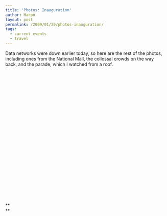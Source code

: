 ```yaml
---
title: 'Photos: Inauguration'
author: Harpo
layout: post
permalink: /2009/01/20/photos-inauguration/
tags:
  - current events
  - travel
---
```

Data networks were down earlier today, so here are the rest of the photos, including ones from the National Mall, the collossal crowds on the way back, and the parade, which I watched from a roof.

<div id='gallery-6' class='gallery galleryid-900 gallery-columns-5 gallery-size-thumbnail'>
  <dl class='gallery-item'>
    <dt class='gallery-icon '>
      <a href='http://harpojaeger.github.io/assets/media/wp-content/uploads/2009/01/l-640-480-80f952bc-1abe-4250-b282-543088d14e96.jpeg'><img width="1" height="1" src="http://harpojaeger.github.io/assets/media/wp-content/uploads/2009/01/l-640-480-80f952bc-1abe-4250-b282-543088d14e96.jpeg" class="attachment-thumbnail" alt="l-640-480-80f952bc-1abe-4250-b282-543088d14e96.jpeg" /></a>
    </dt>
  </dl>
  
  <dl class='gallery-item'>
    <dt class='gallery-icon '>
      <a href='http://harpojaeger.github.io/assets/media/wp-content/uploads/2009/01/l-640-480-f56e18a4-f70f-487a-bddc-19741d9c5662.jpeg'><img width="1" height="1" src="http://harpojaeger.github.io/assets/media/wp-content/uploads/2009/01/l-640-480-f56e18a4-f70f-487a-bddc-19741d9c5662.jpeg" class="attachment-thumbnail" alt="l-640-480-f56e18a4-f70f-487a-bddc-19741d9c5662.jpeg" /></a>
    </dt>
  </dl>
  
  <dl class='gallery-item'>
    <dt class='gallery-icon '>
      <a href='http://harpojaeger.github.io/assets/media/wp-content/uploads/2009/01/l-640-480-7cf44762-fc94-4767-a767-01e1fd21dd8e.jpeg'><img width="1" height="1" src="http://harpojaeger.github.io/assets/media/wp-content/uploads/2009/01/l-640-480-7cf44762-fc94-4767-a767-01e1fd21dd8e.jpeg" class="attachment-thumbnail" alt="l-640-480-7cf44762-fc94-4767-a767-01e1fd21dd8e.jpeg" /></a>
    </dt>
  </dl>
  
  <dl class='gallery-item'>
    <dt class='gallery-icon '>
      <a href='http://harpojaeger.github.io/assets/media/wp-content/uploads/2009/01/l-640-480-ae64cff6-94fc-4da2-946b-a96c2c44aff6.jpeg'><img width="1" height="1" src="http://harpojaeger.github.io/assets/media/wp-content/uploads/2009/01/l-640-480-ae64cff6-94fc-4da2-946b-a96c2c44aff6.jpeg" class="attachment-thumbnail" alt="l-640-480-ae64cff6-94fc-4da2-946b-a96c2c44aff6.jpeg" /></a>
    </dt>
  </dl>
  
  <dl class='gallery-item'>
    <dt class='gallery-icon '>
      <a href='http://harpojaeger.github.io/assets/media/wp-content/uploads/2009/01/l-640-480-e92dfb91-26fa-4655-9efa-56026e89d2b0.jpeg'><img width="1" height="1" src="http://harpojaeger.github.io/assets/media/wp-content/uploads/2009/01/l-640-480-e92dfb91-26fa-4655-9efa-56026e89d2b0.jpeg" class="attachment-thumbnail" alt="l-640-480-e92dfb91-26fa-4655-9efa-56026e89d2b0.jpeg" /></a>
    </dt>
  </dl>
  
  <br style="clear: both" /><dl class='gallery-item'>
    <dt class='gallery-icon '>
      <a href='http://harpojaeger.github.io/assets/media/wp-content/uploads/2009/01/l-640-480-7c74ef16-4b9e-44be-babe-2955fa45f342.jpeg'><img width="1" height="1" src="http://harpojaeger.github.io/assets/media/wp-content/uploads/2009/01/l-640-480-7c74ef16-4b9e-44be-babe-2955fa45f342.jpeg" class="attachment-thumbnail" alt="l-640-480-7c74ef16-4b9e-44be-babe-2955fa45f342.jpeg" /></a>
    </dt>
  </dl>
  
  <dl class='gallery-item'>
    <dt class='gallery-icon '>
      <a href='http://harpojaeger.github.io/assets/media/wp-content/uploads/2009/01/l-640-480-79fc292f-ba33-4887-8b70-02a9d515c11d.jpeg'><img width="1" height="1" src="http://harpojaeger.github.io/assets/media/wp-content/uploads/2009/01/l-640-480-79fc292f-ba33-4887-8b70-02a9d515c11d.jpeg" class="attachment-thumbnail" alt="l-640-480-79fc292f-ba33-4887-8b70-02a9d515c11d.jpeg" /></a>
    </dt>
  </dl>
  
  <dl class='gallery-item'>
    <dt class='gallery-icon '>
      <a href='http://harpojaeger.github.io/assets/media/wp-content/uploads/2009/01/l-640-480-8f0878e4-1259-410f-97ea-c8ae51e04224.jpeg'><img width="1" height="1" src="http://harpojaeger.github.io/assets/media/wp-content/uploads/2009/01/l-640-480-8f0878e4-1259-410f-97ea-c8ae51e04224.jpeg" class="attachment-thumbnail" alt="l-640-480-8f0878e4-1259-410f-97ea-c8ae51e04224.jpeg" /></a>
    </dt>
  </dl>
  
  <dl class='gallery-item'>
    <dt class='gallery-icon '>
      <a href='http://harpojaeger.github.io/assets/media/wp-content/uploads/2009/01/l-640-480-9e69be07-1792-43d4-83b9-d75d4651f4de.jpeg'><img width="1" height="1" src="http://harpojaeger.github.io/assets/media/wp-content/uploads/2009/01/l-640-480-9e69be07-1792-43d4-83b9-d75d4651f4de.jpeg" class="attachment-thumbnail" alt="l-640-480-9e69be07-1792-43d4-83b9-d75d4651f4de.jpeg" /></a>
    </dt>
  </dl>
  
  <dl class='gallery-item'>
    <dt class='gallery-icon '>
      <a href='http://harpojaeger.github.io/assets/media/wp-content/uploads/2009/01/l-640-480-a26e0c02-21e7-4188-b7a3-88db0e877e33.jpeg'><img width="1" height="1" src="http://harpojaeger.github.io/assets/media/wp-content/uploads/2009/01/l-640-480-a26e0c02-21e7-4188-b7a3-88db0e877e33.jpeg" class="attachment-thumbnail" alt="l-640-480-a26e0c02-21e7-4188-b7a3-88db0e877e33.jpeg" /></a>
    </dt>
  </dl>
  
  <br style="clear: both" /><dl class='gallery-item'>
    <dt class='gallery-icon '>
      <a href='http://harpojaeger.github.io/assets/media/wp-content/uploads/2009/01/l-640-480-ef8a3cc6-2d91-4f68-964a-bfafeec9c6e1.jpeg'><img width="1" height="1" src="http://harpojaeger.github.io/assets/media/wp-content/uploads/2009/01/l-640-480-ef8a3cc6-2d91-4f68-964a-bfafeec9c6e1.jpeg" class="attachment-thumbnail" alt="l-640-480-ef8a3cc6-2d91-4f68-964a-bfafeec9c6e1.jpeg" /></a>
    </dt>
  </dl>
  
  <dl class='gallery-item'>
    <dt class='gallery-icon '>
      <a href='http://harpojaeger.github.io/assets/media/wp-content/uploads/2009/01/l-640-480-d38e4053-072d-4449-8c12-33685b9326be.jpeg'><img width="1" height="1" src="http://harpojaeger.github.io/assets/media/wp-content/uploads/2009/01/l-640-480-d38e4053-072d-4449-8c12-33685b9326be.jpeg" class="attachment-thumbnail" alt="l-640-480-d38e4053-072d-4449-8c12-33685b9326be.jpeg" /></a>
    </dt>
  </dl>
  
  <dl class='gallery-item'>
    <dt class='gallery-icon '>
      <a href='http://harpojaeger.github.io/assets/media/wp-content/uploads/2009/01/l-640-480-f535c405-8757-4965-94bb-b560a31bfdd0.jpeg'><img width="1" height="1" src="http://harpojaeger.github.io/assets/media/wp-content/uploads/2009/01/l-640-480-f535c405-8757-4965-94bb-b560a31bfdd0.jpeg" class="attachment-thumbnail" alt="l-640-480-f535c405-8757-4965-94bb-b560a31bfdd0.jpeg" /></a>
    </dt>
  </dl>
  
  <dl class='gallery-item'>
    <dt class='gallery-icon '>
      <a href='http://harpojaeger.github.io/assets/media/wp-content/uploads/2009/01/p-640-480-9850e545-5a2d-4de3-a1ef-bc4ac8bbc055.jpeg'><img width="1" height="1" src="http://harpojaeger.github.io/assets/media/wp-content/uploads/2009/01/p-640-480-9850e545-5a2d-4de3-a1ef-bc4ac8bbc055.jpeg" class="attachment-thumbnail" alt="p-640-480-9850e545-5a2d-4de3-a1ef-bc4ac8bbc055.jpeg" /></a>
    </dt>
  </dl>
  
  <dl class='gallery-item'>
    <dt class='gallery-icon '>
      <a href='http://harpojaeger.github.io/assets/media/wp-content/uploads/2009/01/p-640-480-c7768404-6a56-4605-ba9e-a8f37f852eeb.jpeg'><img width="1" height="1" src="http://harpojaeger.github.io/assets/media/wp-content/uploads/2009/01/p-640-480-c7768404-6a56-4605-ba9e-a8f37f852eeb.jpeg" class="attachment-thumbnail" alt="p-640-480-c7768404-6a56-4605-ba9e-a8f37f852eeb.jpeg" /></a>
    </dt>
  </dl>
  
  <br style="clear: both" /><dl class='gallery-item'>
    <dt class='gallery-icon '>
      <a href='http://harpojaeger.github.io/assets/media/wp-content/uploads/2009/01/p-640-480-13425e6e-8e22-4ed7-88bc-67a0aaba94cf.jpeg'><img width="1" height="1" src="http://harpojaeger.github.io/assets/media/wp-content/uploads/2009/01/p-640-480-13425e6e-8e22-4ed7-88bc-67a0aaba94cf.jpeg" class="attachment-thumbnail" alt="p-640-480-13425e6e-8e22-4ed7-88bc-67a0aaba94cf.jpeg" /></a>
    </dt>
  </dl>
  
  <dl class='gallery-item'>
    <dt class='gallery-icon '>
      <a href='http://harpojaeger.github.io/assets/media/wp-content/uploads/2009/01/l-640-480-b5acdcb9-54db-4424-9dc3-ef4541e40020.jpeg'><img width="1" height="1" src="http://harpojaeger.github.io/assets/media/wp-content/uploads/2009/01/l-640-480-b5acdcb9-54db-4424-9dc3-ef4541e40020.jpeg" class="attachment-thumbnail" alt="l-640-480-b5acdcb9-54db-4424-9dc3-ef4541e40020.jpeg" /></a>
    </dt>
  </dl>
  
  <dl class='gallery-item'>
    <dt class='gallery-icon '>
      <a href='http://harpojaeger.github.io/assets/media/wp-content/uploads/2009/01/l-640-480-607c3a11-e82b-404e-b540-3d31de6a79f4.jpeg'><img width="1" height="1" src="http://harpojaeger.github.io/assets/media/wp-content/uploads/2009/01/l-640-480-607c3a11-e82b-404e-b540-3d31de6a79f4.jpeg" class="attachment-thumbnail" alt="l-640-480-607c3a11-e82b-404e-b540-3d31de6a79f4.jpeg" /></a>
    </dt>
  </dl>
  
  <dl class='gallery-item'>
    <dt class='gallery-icon '>
      <a href='http://harpojaeger.github.io/assets/media/wp-content/uploads/2009/01/l-640-480-1ec58cd0-f22c-4ca9-a178-f7180c7afdf5.jpeg'><img width="1" height="1" src="http://harpojaeger.github.io/assets/media/wp-content/uploads/2009/01/l-640-480-1ec58cd0-f22c-4ca9-a178-f7180c7afdf5.jpeg" class="attachment-thumbnail" alt="l-640-480-1ec58cd0-f22c-4ca9-a178-f7180c7afdf5.jpeg" /></a>
    </dt>
  </dl>
  
  <br style='clear: both' />
</div>

**  
**